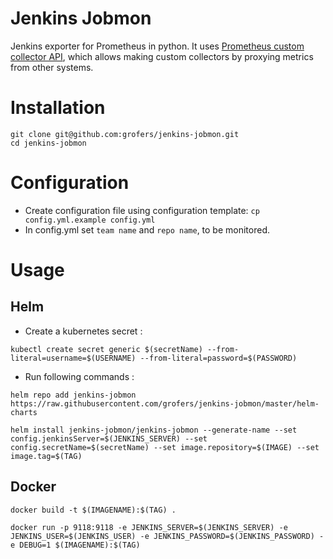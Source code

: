 # Jenkins Jobmon 

Jenkins exporter for Prometheus in python. It uses [Prometheus custom collector API](https://github.com/prometheus/client_python#custom-collectors), which allows making custom collectors by proxying metrics from other systems.

# Installation 
```
git clone git@github.com:grofers/jenkins-jobmon.git
cd jenkins-jobmon
```

# Configuration 

- Create configuration file using configuration template:
    `cp config.yml.example config.yml`
- In config.yml set `team name` and `repo name`, to be monitored. 

# Usage 

## Helm 

- Create a kubernetes secret : 
```
kubectl create secret generic $(secretName) --from-literal=username=$(USERNAME) --from-literal=password=$(PASSWORD)

```
- Run following commands : 

```
helm repo add jenkins-jobmon https://raw.githubusercontent.com/grofers/jenkins-jobmon/master/helm-charts
```

```
helm install jenkins-jobmon/jenkins-jobmon --generate-name --set config.jenkinsServer=$(JENKINS_SERVER) --set config.secretName=$(secretName) --set image.repository=$(IMAGE) --set image.tag=$(TAG)
```

## Docker

```
docker build -t $(IMAGENAME):$(TAG) .

docker run -p 9118:9118 -e JENKINS_SERVER=$(JENKINS_SERVER) -e JENKINS_USER=$(JENKINS_USER) -e JENKINS_PASSWORD=$(JENKINS_PASSWORD) -e DEBUG=1 $(IMAGENAME):$(TAG)
```
